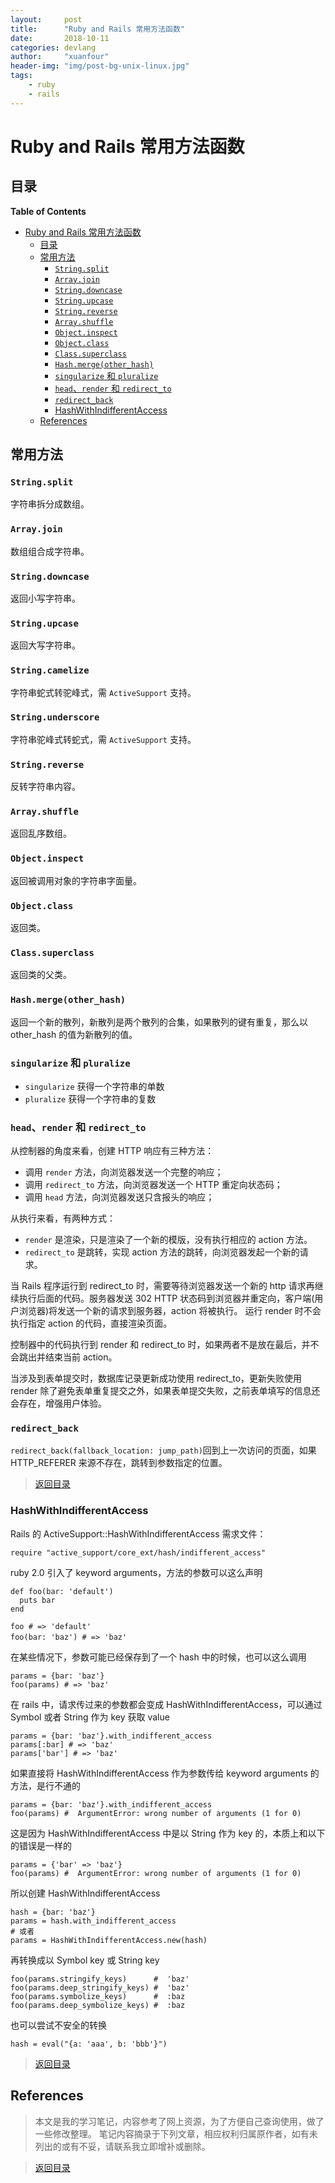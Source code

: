 ```yaml
---
layout:     post
title:      "Ruby and Rails 常用方法函数"
date:       2018-10-11
categories: devlang
author:     "xuanfour"
header-img: "img/post-bg-unix-linux.jpg"
tags:
    - ruby
    - rails
---
```


# Ruby and Rails 常用方法函数 #

## 目录

<!-- markdown-toc start - Don't edit this section. Run M-x markdown-toc-refresh-toc -->
**Table of Contents**

- [Ruby and Rails 常用方法函数](#ruby-and-rails-常用方法函数)
    - [目录](#目录)
    - [常用方法](#常用方法)
        - [`String.split`](#stringsplit)
        - [`Array.join`](#arrayjoin)
        - [`String.downcase`](#stringdowncase)
        - [`String.upcase`](#stringupcase)
        - [`String.reverse`](#stringreverse)
        - [`Array.shuffle`](#arrayshuffle)
        - [`Object.inspect`](#objectinspect)
        - [`Object.class`](#objectclass)
        - [`Class.superclass`](#classsuperclass)
        - [`Hash.merge(other_hash)`](#hashmergeotherhash)
        - [`singularize` 和 `pluralize`](#singularize-和-pluralize)
        - [`head`、`render` 和 `redirect_to`](#headrender-和-redirectto)
        - [`redirect_back`](#redirectback)
        - [HashWithIndifferentAccess](#hashwithindifferentaccess)
    - [References](#references)

<!-- markdown-toc end -->

## 常用方法

### `String.split`

字符串拆分成数组。

### `Array.join`

数组组合成字符串。

### `String.downcase`

返回小写字符串。

### `String.upcase`

返回大写字符串。

### `String.camelize`

字符串蛇式转驼峰式，需 `ActiveSupport` 支持。

### `String.underscore`

字符串驼峰式转蛇式，需 `ActiveSupport` 支持。

### `String.reverse`

反转字符串内容。

### `Array.shuffle`

返回乱序数组。

### `Object.inspect`

返回被调用对象的字符串字面量。

### `Object.class`

返回类。

### `Class.superclass`

返回类的父类。

### `Hash.merge(other_hash)`

返回一个新的散列，新散列是两个散列的合集，如果散列的键有重复，那么以 other_hash 的值为新散列的值。

### `singularize` 和 `pluralize`

- `singularize` 获得一个字符串的单数
- `pluralize` 获得一个字符串的复数

### `head`、`render` 和 `redirect_to`

从控制器的角度来看，创建 HTTP 响应有三种方法：

- 调用 `render` 方法，向浏览器发送一个完整的响应；
- 调用 `redirect_to` 方法，向浏览器发送一个 HTTP 重定向状态码；
- 调用 `head` 方法，向浏览器发送只含报头的响应；

从执行来看，有两种方式：

- `render` 是渲染，只是渲染了一个新的模版，没有执行相应的 action 方法。
- `redirect_to` 是跳转，实现 action 方法的跳转，向浏览器发起一个新的请求。

当 Rails 程序运行到 redirect_to 时，需要等待浏览器发送一个新的 http 请求再继续执行后面的代码。服务器发送 302 HTTP 状态码到浏览器并重定向，客户端(用户浏览器)将发送一个新的请求到服务器，action 将被执行。
运行 render 时不会执行指定 action 的代码，直接渲染页面。

控制器中的代码执行到 render 和 redirect_to 时，如果两者不是放在最后，并不会跳出并结束当前 action。

当涉及到表单提交时，数据库记录更新成功使用 redirect_to，更新失败使用 render 除了避免表单重复提交之外，如果表单提交失败，之前表单填写的信息还会存在，增强用户体验。

### `redirect_back`

`redirect_back(fallback_location: jump_path)`回到上一次访问的页面，如果 HTTP_REFERER 来源不存在，跳转到参数指定的位置。

> [返回目录](#目录)

### HashWithIndifferentAccess ###

Rails 的 ActiveSupport::HashWithIndifferentAccess 需求文件：

``` rails
require "active_support/core_ext/hash/indifferent_access"
```

ruby 2.0 引入了 keyword arguments，方法的参数可以这么声明

``` rails
def foo(bar: 'default')
  puts bar
end

foo # => 'default'
foo(bar: 'baz') # => 'baz'　　
```

在某些情况下，参数可能已经保存到了一个 hash 中的时候，也可以这么调用

``` rails
params = {bar: 'baz'}
foo(params) # => 'baz'
```

在 rails 中，请求传过来的参数都会变成 HashWithIndifferentAccess，可以通过 Symbol 或者 String 作为 key 获取 value

``` rails
params = {bar: 'baz'}.with_indifferent_access
params[:bar] # => 'baz'
params['bar'] # => 'baz'
```

如果直接将 HashWithIndifferentAccess 作为参数传给 keyword arguments 的方法，是行不通的

``` rails
params = {bar: 'baz'}.with_indifferent_access
foo(params) #  ArgumentError: wrong number of arguments (1 for 0)
```

这是因为 HashWithIndifferentAccess 中是以 String 作为 key 的，本质上和以下的错误是一样的

``` rails
params = {'bar' => 'baz'}
foo(params) #  ArgumentError: wrong number of arguments (1 for 0)
```

所以创建 HashWithIndifferentAccess

``` rails
hash = {bar: 'baz'}
params = hash.with_indifferent_access
# 或者
params = HashWithIndifferentAccess.new(hash)
```

再转换成以 Symbol key 或 String key

``` rails
foo(params.stringify_keys)      #  'baz'
foo(params.deep_stringify_keys) #  'baz'
foo(params.symbolize_keys)      #  :baz
foo(params.deep_symbolize_keys) #  :baz
```

也可以尝试不安全的转换

``` rails
hash = eval("{a: 'aaa', b: 'bbb'}")
```

> [返回目录](#目录)

## References

> 本文是我的学习笔记，内容参考了网上资源，为了方便自己查询使用，做了一些修改整理。
> 笔记内容摘录于下列文章，相应权利归属原作者，如有未列出的或有不妥，请联系我立即增补或删除。

> [返回目录](#目录)
